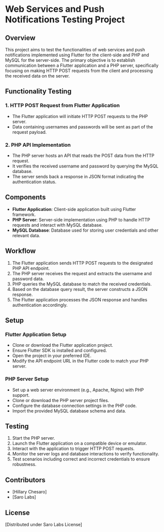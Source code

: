 # Web Services and Push Notifications Testing Project

## Overview

This project aims to test the functionalities of web services and push notifications implemented using Flutter for the client-side and PHP and MySQL for the server-side. The primary objective is to establish communication between a Flutter application and a PHP server, specifically focusing on making HTTP POST requests from the client and processing the received data on the server.

## Functionality Testing

### 1. HTTP POST Request from Flutter Application

- The Flutter application will initiate HTTP POST requests to the PHP server.
- Data containing usernames and passwords will be sent as part of the request payload.

### 2. PHP API Implementation

- The PHP server hosts an API that reads the POST data from the HTTP request.
- It verifies the received username and password by querying the MySQL database.
- The server sends back a response in JSON format indicating the authentication status.

## Components

- **Flutter Application**: Client-side application built using Flutter framework.
- **PHP Server**: Server-side implementation using PHP to handle HTTP requests and interact with MySQL database.
- **MySQL Database**: Database used for storing user credentials and other relevant data.

## Workflow

1. The Flutter application sends HTTP POST requests to the designated PHP API endpoint.
2. The PHP server receives the request and extracts the username and password data.
3. PHP queries the MySQL database to match the received credentials.
4. Based on the database query result, the server constructs a JSON response.
5. The Flutter application processes the JSON response and handles authentication accordingly.

## Setup

### Flutter Application Setup

- Clone or download the Flutter application project.
- Ensure Flutter SDK is installed and configured.
- Open the project in your preferred IDE.
- Modify the API endpoint URL in the Flutter code to match your PHP server.

### PHP Server Setup

- Set up a web server environment (e.g., Apache, Nginx) with PHP support.
- Clone or download the PHP server project files.
- Configure the database connection settings in the PHP code.
- Import the provided MySQL database schema and data.

## Testing

1. Start the PHP server.
2. Launch the Flutter application on a compatible device or emulator.
3. Interact with the application to trigger HTTP POST requests.
4. Monitor the server logs and database interactions to verify functionality.
5. Test scenarios including correct and incorrect credentials to ensure robustness.

## Contributors

- [Hillary Chesaro]
- [Saro Labs]

## License

[Distributed under Saro Labs License]

